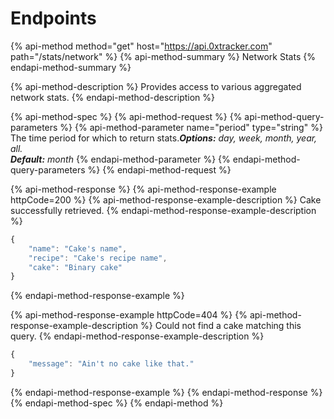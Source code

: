 # Endpoints

{% api-method method="get" host="https://api.0xtracker.com" path="/stats/network" %}
{% api-method-summary %}
Network Stats
{% endapi-method-summary %}

{% api-method-description %}
Provides access to various aggregated network stats.
{% endapi-method-description %}

{% api-method-spec %}
{% api-method-request %}
{% api-method-query-parameters %}
{% api-method-parameter name="period" type="string" %}
The time period for which to return stats._**Options:** day, week, month, year, all._  
_**Default:** month_
{% endapi-method-parameter %}
{% endapi-method-query-parameters %}
{% endapi-method-request %}

{% api-method-response %}
{% api-method-response-example httpCode=200 %}
{% api-method-response-example-description %}
Cake successfully retrieved.
{% endapi-method-response-example-description %}

```javascript
{
    "name": "Cake's name",
    "recipe": "Cake's recipe name",
    "cake": "Binary cake"
}
```
{% endapi-method-response-example %}

{% api-method-response-example httpCode=404 %}
{% api-method-response-example-description %}
Could not find a cake matching this query.
{% endapi-method-response-example-description %}

```javascript
{
    "message": "Ain't no cake like that."
}
```
{% endapi-method-response-example %}
{% endapi-method-response %}
{% endapi-method-spec %}
{% endapi-method %}

